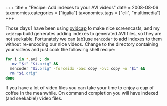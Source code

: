 +++
title = "Recipe: Add indexes to your AVI videos"
date = 2008-08-06
taxonomies.categories = ["igalia"]
taxonomies.tags = ["cli", "multimedia"]
+++

Those days I have been using [xvidcap][] to make nice screencasts, and
my `xvidcap` build generates adding indexes to generated AVI files, so
they are not seekable. Fortunately we can (ab)use `mencoder` to add
indexes to them without re-encoding our nice videos. Change to the
directory containing your videos and just cook the following shell
recipe:

```bash
for i in *.avi ; do
   mv "$i" "$i.orig" &&   
  mencoder "$i.orig" -forceidx -oac copy -ovc copy -o "$i" &&   
  rm "$i.orig"
done
```

If you have a lot of video files you can take your time to enjoy a cup
of coffee in the meanwhile. On command completion you will have indexed
(and seekable!) video files.

  [xvidcap]: http://xvidcap.sourceforge.net/
